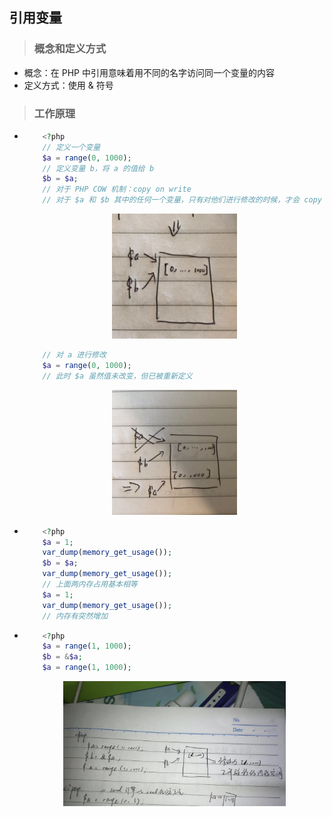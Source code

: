 ## 引用变量


>### 概念和定义方式
* 概念：在 PHP 中引用意味着用不同的名字访问同一个变量的内容
* 定义方式：使用 & 符号

>### 工作原理
*   ```php
        <?php
        // 定义一个变量
        $a = range(0, 1000);
        // 定义变量 b，将 a 的值给 b
        $b = $a;
        // 对于 PHP COW 机制：copy on write
        // 对于 $a 和 $b 其中的任何一个变量，只有对他们进行修改的时候，才会 copy 内存空间 
    ```
    
    <div align="center">
        <img src="../img/4/referenced_variable1.jpg" height="200" >
    </div>
    
    ```php
        // 对 a 进行修改
        $a = range(0, 1000);
        // 此时 $a 虽然值未改变，但已被重新定义
    ```
    
    <div align="center">
        <img src="../img/4/referenced_variable2.jpg" height="200" >
    </div>

*   ```php
        <?php
        $a = 1;
        var_dump(memory_get_usage());
        $b = $a;
        var_dump(memory_get_usage());
        // 上面两内存占用基本相等
        $a = 1;
        var_dump(memory_get_usage());
        // 内存有突然增加
    ```
    
*   ```php
        <?php
        $a = range(1, 1000);
        $b = &$a;
        $a = range(1, 1000);
    ```
    
    <div align="center">
        <img src="../img/4/referenced_variable3.jpg" height="200" >
    </div>